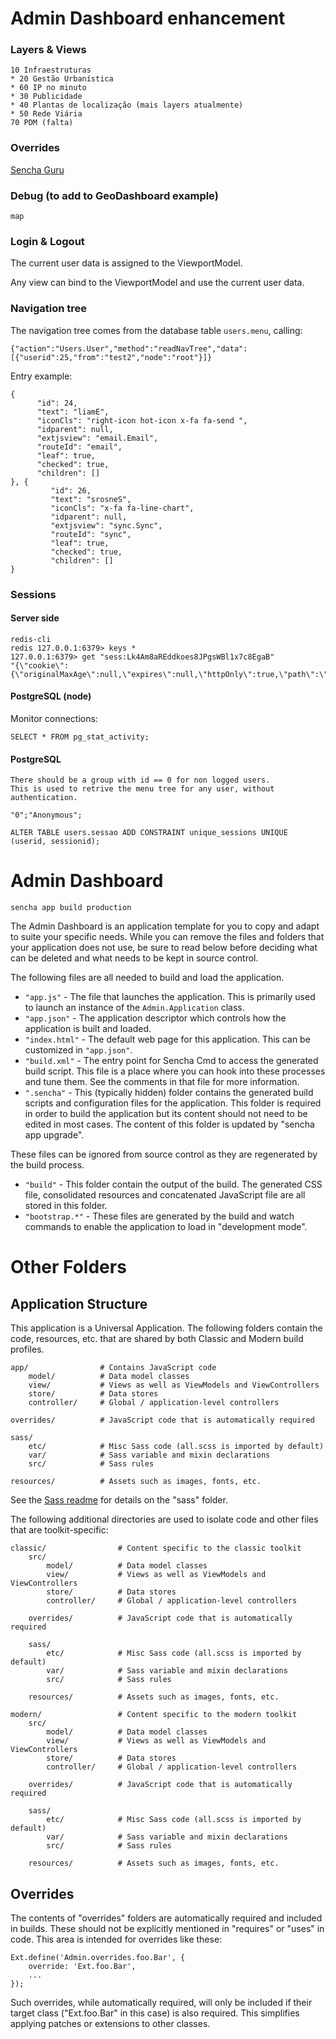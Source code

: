 # Admin Dashboard enhancement

### Layers & Views

```
10 Infraestruturas
* 20 Gestão Urbanística
* 60 IP no minuto
* 30 Publicidade
* 40 Plantas de localização (mais layers atualmente)
* 50 Rede Viária
70 PDM (falta)
```

### Overrides

[Sencha Guru](https://sencha.guru/2015/01/20/what-is-callparent-callsuper/)

### Debug (to add to GeoDashboard example)

```
map
```

### Login & Logout

The current user data is assigned to the ViewportModel.

Any view can bind to the ViewportModel and use the current user data.

### Navigation tree

The navigation tree comes from the database table `users.menu`, calling:

```
{"action":"Users.User","method":"readNavTree","data":[{"userid":25,"from":"test2","node":"root"}]}
```

Entry example:

```
{
      "id": 24,
      "text": "liamE",
      "iconCls": "right-icon hot-icon x-fa fa-send ",
      "idparent": null,
      "extjsview": "email.Email",
      "routeId": "email",
      "leaf": true,
      "checked": true,
      "children": []
}, {
         "id": 26,
         "text": "srosneS",
         "iconCls": "x-fa fa-line-chart",
         "idparent": null,
         "extjsview": "sync.Sync",
         "routeId": "sync",
         "leaf": true,
         "checked": true,
         "children": []
}
```

### Sessions

#### Server side

```
redis-cli
redis 127.0.0.1:6379> keys *
127.0.0.1:6379> get "sess:Lk4Am8aREddkoes8JPgsWBl1x7c8EgaB"
"{\"cookie\":{\"originalMaxAge\":null,\"expires\":null,\"httpOnly\":true,\"path\":\"/\"},\"userid\":31,\"groupid\":1}"
```
#### PostgreSQL (node)

Monitor connections:

```
SELECT * FROM pg_stat_activity;
```

#### PostgreSQL

```
There should be a group with id == 0 for non logged users.
This is used to retrive the menu tree for any user, without authentication.

"0";"Anonymous";

ALTER TABLE users.sessao ADD CONSTRAINT unique_sessions UNIQUE (userid, sessionid);
```


# Admin Dashboard

```
sencha app build production
```

The Admin Dashboard is an application template for you to copy and adapt to suite
your specific needs. While you can remove the files and folders that your application
does not use, be sure to read below before deciding what can be deleted and what needs
to be kept in source control.

The following files are all needed to build and load the application.

 - `"app.js"` - The file that launches the application. This is primarily used to
   launch an instance of the `Admin.Application` class.
 - `"app.json"` - The application descriptor which controls how the application is
   built and loaded.
 - `"index.html"` - The default web page for this application. This can be customized
   in `"app.json"`.
 - `"build.xml"` - The entry point for Sencha Cmd to access the generated build
   script. This file is a place where you can hook into these processes and tune
   them. See the comments in that file for more information.
 - `".sencha"` - This (typically hidden) folder contains the generated build scripts
   and configuration files for the application. This folder is required in order to
   build the application but its content should not need to be edited in most cases.
   The content of this folder is updated by "sencha app upgrade".

These files can be ignored from source control as they are regenerated by the build
process.

 - `"build"` - This folder contain the output of the build. The generated CSS file,
   consolidated resources and concatenated JavaScript file are all stored in this
   folder.
 - `"bootstrap.*"` - These files are generated by the build and watch commands to
   enable the application to load in "development mode".

# Other Folders

## Application Structure

This application is a Universal Application. The following folders contain the code,
resources, etc. that are shared by both Classic and Modern build profiles.

    app/                # Contains JavaScript code
        model/          # Data model classes
        view/           # Views as well as ViewModels and ViewControllers
        store/          # Data stores
        controller/     # Global / application-level controllers

    overrides/          # JavaScript code that is automatically required

    sass/
        etc/            # Misc Sass code (all.scss is imported by default)
        var/            # Sass variable and mixin declarations
        src/            # Sass rules

    resources/          # Assets such as images, fonts, etc.

See the [Sass readme](sass/Readme.md) for details on the "sass" folder.

The following additional directories are used to isolate code and other files that are
toolkit-specific:

    classic/                # Content specific to the classic toolkit
        src/
            model/          # Data model classes
            view/           # Views as well as ViewModels and ViewControllers
            store/          # Data stores
            controller/     # Global / application-level controllers

        overrides/          # JavaScript code that is automatically required

        sass/
            etc/            # Misc Sass code (all.scss is imported by default)
            var/            # Sass variable and mixin declarations
            src/            # Sass rules

        resources/          # Assets such as images, fonts, etc.

    modern/                 # Content specific to the modern toolkit
        src/
            model/          # Data model classes
            view/           # Views as well as ViewModels and ViewControllers
            store/          # Data stores
            controller/     # Global / application-level controllers

        overrides/          # JavaScript code that is automatically required

        sass/
            etc/            # Misc Sass code (all.scss is imported by default)
            var/            # Sass variable and mixin declarations
            src/            # Sass rules

        resources/          # Assets such as images, fonts, etc.

## Overrides

The contents of "overrides" folders are automatically required and included in
builds. These should not be explicitly mentioned in "requires" or "uses" in code.
This area is intended for overrides like these:

    Ext.define('Admin.overrides.foo.Bar', {
        override: 'Ext.foo.Bar',
        ...
    });

Such overrides, while automatically required, will only be included if their target
class ("Ext.foo.Bar" in this case) is also required. This simplifies applying
patches or extensions to other classes.
